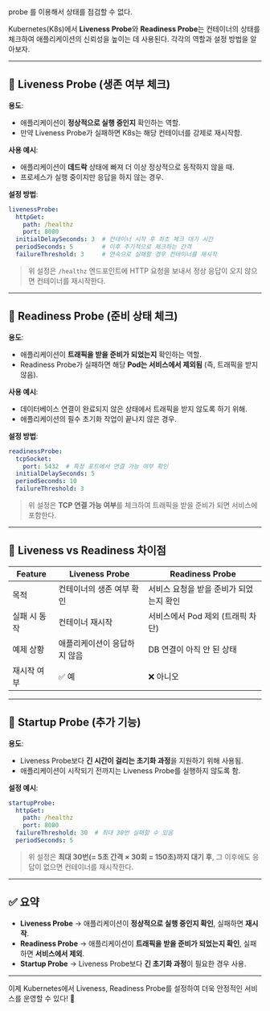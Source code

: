 probe 를 이용해서 상태를 점검할 수 없다.

Kubernetes(K8s)에서 **Liveness Probe**와 **Readiness Probe**는 컨테이너의 상태를 체크하여 애플리케이션의 신뢰성을 높이는 데 사용된다. 각각의 역할과 설정 방법을 알아보자.

---

## 🔹 Liveness Probe (생존 여부 체크)
**용도**:  
- 애플리케이션이 **정상적으로 실행 중인지** 확인하는 역할.
- 만약 Liveness Probe가 실패하면 K8s는 해당 컨테이너를 강제로 재시작함.

**사용 예시**:
- 애플리케이션이 **데드락** 상태에 빠져 더 이상 정상적으로 동작하지 않을 때.
- 프로세스가 실행 중이지만 응답을 하지 않는 경우.

**설정 방법**:
```yaml
livenessProbe:
  httpGet:
    path: /healthz
    port: 8080
  initialDelaySeconds: 3  # 컨테이너 시작 후 최초 체크 대기 시간
  periodSeconds: 5        # 이후 주기적으로 체크하는 간격
  failureThreshold: 3     # 연속으로 실패할 경우 컨테이너를 재시작
```

> 위 설정은 `/healthz` 엔드포인트에 HTTP 요청을 보내서 정상 응답이 오지 않으면 컨테이너를 재시작한다.

---

## 🔹 Readiness Probe (준비 상태 체크)
**용도**:  
- 애플리케이션이 **트래픽을 받을 준비가 되었는지** 확인하는 역할.
- Readiness Probe가 실패하면 해당 **Pod는 서비스에서 제외됨** (즉, 트래픽을 받지 않음).

**사용 예시**:
- 데이터베이스 연결이 완료되지 않은 상태에서 트래픽을 받지 않도록 하기 위해.
- 애플리케이션의 필수 초기화 작업이 끝나지 않은 경우.

**설정 방법**:
```yaml
readinessProbe:
  tcpSocket:
    port: 5432  # 특정 포트에서 연결 가능 여부 확인
  initialDelaySeconds: 5
  periodSeconds: 10
  failureThreshold: 3
```
> 위 설정은 **TCP 연결 가능 여부**를 체크하여 트래픽을 받을 준비가 되면 서비스에 포함한다.

---

## 🔹 Liveness vs Readiness 차이점

| Feature          | Liveness Probe | Readiness Probe |
|-----------------|---------------|----------------|
| 목적            | 컨테이너의 생존 여부 확인 | 서비스 요청을 받을 준비가 되었는지 확인 |
| 실패 시 동작     | 컨테이너 재시작 | 서비스에서 Pod 제외 (트래픽 차단) |
| 예제 상황       | 애플리케이션이 응답하지 않음 | DB 연결이 아직 안 된 상태 |
| 재시작 여부     | ✅ 예 | ❌ 아니오 |

---

## 🔹 Startup Probe (추가 기능)
**용도**:  
- Liveness Probe보다 **긴 시간이 걸리는 초기화 과정**을 지원하기 위해 사용됨.
- 애플리케이션이 시작되기 전까지는 Liveness Probe를 실행하지 않도록 함.

**설정 예시**:
```yaml
startupProbe:
  httpGet:
    path: /healthz
    port: 8080
  failureThreshold: 30  # 최대 30번 실패할 수 있음
  periodSeconds: 5
```
> 위 설정은 **최대 30번(= 5초 간격 × 30회 = 150초)까지 대기 후**, 그 이후에도 응답이 없으면 컨테이너를 재시작한다.

---

## ✅ 요약
- **Liveness Probe** → 애플리케이션이 **정상적으로 실행 중인지 확인**, 실패하면 **재시작**.
- **Readiness Probe** → 애플리케이션이 **트래픽을 받을 준비가 되었는지 확인**, 실패하면 **서비스에서 제외**.
- **Startup Probe** → Liveness Probe보다 **긴 초기화 과정**이 필요한 경우 사용.

---

이제 Kubernetes에서 Liveness, Readiness Probe를 설정하여 더욱 안정적인 서비스를 운영할 수 있다! 🚀
